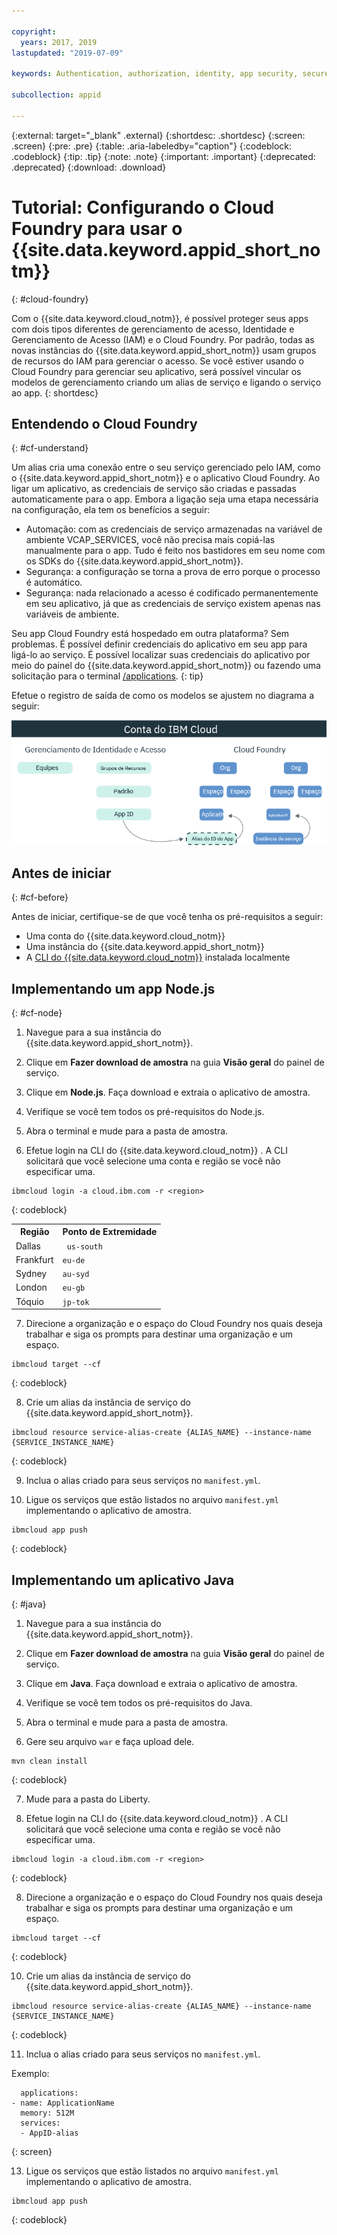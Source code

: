 ```yaml
---

copyright:
  years: 2017, 2019
lastupdated: "2019-07-09"

keywords: Authentication, authorization, identity, app security, secure, development, cloud foundry, access management, iam, java, node.js

subcollection: appid

---
```


{:external: target="_blank" .external}
{:shortdesc: .shortdesc}
{:screen: .screen}
{:pre: .pre}
{:table: .aria-labeledby="caption"}
{:codeblock: .codeblock}
{:tip: .tip}
{:note: .note}
{:important: .important}
{:deprecated: .deprecated}
{:download: .download}


# Tutorial: Configurando o Cloud Foundry para usar o {{site.data.keyword.appid_short_notm}}
{: #cloud-foundry}

Com o {{site.data.keyword.cloud_notm}}, é possível proteger seus apps com dois tipos diferentes de gerenciamento de acesso, Identidade e Gerenciamento de Acesso (IAM) e o Cloud Foundry. Por padrão, todas as novas instâncias do {{site.data.keyword.appid_short_notm}} usam grupos de recursos do IAM para gerenciar o acesso. Se você estiver usando o Cloud Foundry para gerenciar seu aplicativo, será possível vincular os modelos de gerenciamento criando um alias de serviço e ligando o serviço ao app.
{: shortdesc}


## Entendendo o Cloud Foundry
{: #cf-understand}

Um alias cria uma conexão entre o seu serviço gerenciado pelo IAM, como o {{site.data.keyword.appid_short_notm}} e o aplicativo Cloud Foundry. Ao ligar um aplicativo, as credenciais de serviço são criadas e passadas automaticamente para o app. Embora a ligação seja uma etapa necessária na configuração, ela tem os benefícios a seguir:

* Automação: com as credenciais de serviço armazenadas na variável de ambiente VCAP_SERVICES, você não precisa mais copiá-las manualmente para o app. Tudo é feito nos bastidores em seu nome com os SDKs do {{site.data.keyword.appid_short_notm}}.
* Segurança: a configuração se torna a prova de erro porque o processo é automático.
* Segurança: nada relacionado a acesso é codificado permanentemente em seu aplicativo, já que as credenciais de serviço existem apenas nas variáveis de ambiente.

Seu app Cloud Foundry está hospedado em outra plataforma? Sem problemas. É possível definir credenciais do aplicativo em seu app para ligá-lo ao serviço. É possível localizar suas credenciais do aplicativo por meio do painel do {{site.data.keyword.appid_short_notm}} ou fazendo uma solicitação para o terminal [/applications](https://us-south.appid.cloud.ibm.com/swagger-ui/#!/Applications/registerApplication).
{: tip}

Efetue o registro de saída de como os modelos se ajustem no diagrama a seguir:

![Ligando um app do Cloud Foundry](images/cf-alias.png)

## Antes de iniciar
{: #cf-before}

Antes de iniciar, certifique-se de que você tenha os pré-requisitos a seguir:

* Uma conta do {{site.data.keyword.cloud_notm}}
* Uma instância do {{site.data.keyword.appid_short_notm}}
* A [CLI do {{site.data.keyword.cloud_notm}}](/docs/cli?topic=cloud-cli-getting-started) instalada localmente

## Implementando um app Node.js
{: #cf-node}


1. Navegue para a sua instância do {{site.data.keyword.appid_short_notm}}.

2. Clique em **Fazer download de amostra** na guia **Visão geral** do painel de serviço.

3. Clique em **Node.js**. Faça download e extraia o aplicativo de amostra.

4. Verifique se você tem todos os pré-requisitos do Node.js.

5. Abra o terminal e mude para a pasta de amostra.

6. Efetue login na CLI do  {{site.data.keyword.cloud_notm}} . A CLI solicitará que você selecione uma conta e região se você não especificar uma.

  ```
  ibmcloud login -a cloud.ibm.com -r <region>
  ```
  {: codeblock}

  <table>
    <tr>
      <th>Região</th>
      <th>Ponto de Extremidade</th>
    </tr>
    <tr>
      <td>Dallas</td>
      <td><code> us-south </code></td>
    </tr>
    <tr>
      <td>Frankfurt</td>
      <td><code>eu-de</code></td>
    </tr>
    <tr>
      <td>Sydney</td>
      <td><code>au-syd</code></td>
    </tr>
    <tr>
      <td>London</td>
      <td><code>eu-gb</code></td>
    </tr>
    <tr>
      <td>Tóquio</td>
      <td><code>jp-tok</code></td>
    </tr>
  </table>

7. Direcione a organização e o espaço do Cloud Foundry nos quais deseja trabalhar e siga os prompts para destinar uma organização e um espaço.

  ```
  ibmcloud target --cf
  ```
  {: codeblock}

8. Crie um alias da instância de serviço do {{site.data.keyword.appid_short_notm}}.

  ```
  ibmcloud resource service-alias-create {ALIAS_NAME} --instance-name {SERVICE_INSTANCE_NAME}
  ```
  {: codeblock}

9. Inclua o alias criado para seus serviços no `manifest.yml`.

10. Ligue os serviços que estão listados no arquivo `manifest.yml` implementando o aplicativo de amostra.

  ```
  ibmcloud app push
  ```
  {: codeblock}

## Implementando um aplicativo Java
{: #java}

1. Navegue para a sua instância do {{site.data.keyword.appid_short_notm}}.

2. Clique em **Fazer download de amostra** na guia **Visão geral** do painel de serviço.

3. Clique em **Java**. Faça download e extraia o aplicativo de amostra.

4. Verifique se você tem todos os pré-requisitos do Java.

5. Abra o terminal e mude para a pasta de amostra.

6. Gere seu arquivo `war` e faça upload dele.

  ```
  mvn clean install
  ```
  {: codeblock}

7. Mude para a pasta do Liberty.

8. Efetue login na CLI do  {{site.data.keyword.cloud_notm}} . A CLI solicitará que você selecione uma conta e região se você não especificar uma.

  ```
  ibmcloud login -a cloud.ibm.com -r <region>
  ```
  {: codeblock}

8. Direcione a organização e o espaço do Cloud Foundry nos quais deseja trabalhar e siga os prompts para destinar uma organização e um espaço.

  ```
  ibmcloud target --cf
  ```
  {: codeblock}

10. Crie um alias da instância de serviço do {{site.data.keyword.appid_short_notm}}.

  ```
  ibmcloud resource service-alias-create {ALIAS_NAME} --instance-name {SERVICE_INSTANCE_NAME}
  ```
  {: codeblock}

11. Inclua o alias criado para seus serviços no `manifest.yml`.

  Exemplo:
  ```
    applications:
  - name: ApplicationName
    memory: 512M
    services:
    - AppID-alias
  ```
  {: screen}

13. Ligue os serviços que estão listados no arquivo `manifest.yml` implementando o aplicativo de amostra.

  ```
  ibmcloud app push
  ```
  {: codeblock}

